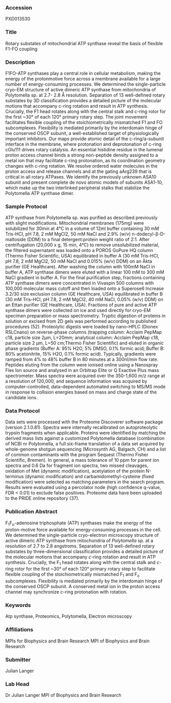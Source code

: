 ### Accession
PXD013530

### Title
Rotary substates of mitochondrial ATP synthase reveal the basis of flexible F1-FO coupling

### Description
F1FO-ATP synthases play a central role in cellular metabolism, making the energy of the protonmotive force across a membrane available for a large number of energy-consuming processes. We determined the single-particle cryo-EM structure of active dimeric ATP synthase from mitochondria of Polytomella sp. at 2.7- 2.8 Å resolution. Separation of 13 well-defined rotary substates by 3D classification provides a detailed picture of the molecular motions that accompany c-ring rotation and result in ATP synthesis. Crucially, the F1 head rotates along with the central stalk and c-ring rotor for the first ~30° of each 120° primary rotary step. The joint movement facilitates flexible coupling of the stoichiometrically mismatched F1 and FO subcomplexes. Flexibility is mediated primarily by the interdomain hinge of the conserved OSCP subunit, a well-established target of physiologically important inhibitors. Our maps provide atomic detail of the c-ring/a-subunit interface in the membrane, where protonation and deprotonation of c-ring cGlu111 drives rotary catalysis. An essential histidine residue in the lumenal proton access channel binds a strong non-peptide density assigned to a metal ion that may facilitate c-ring protonation, as its coordination geometry changes with c-ring rotation. We resolve ordered water molecules in the proton access and release channels and at the gating aArg239 that is critical in all rotary ATPases. We identify the previously unknown ASA10 subunit and present complete de novo atomic models of subunits ASA1-10, which make up the two interlinked peripheral stalks that stabilize the Polytomella ATP synthase dimer.

### Sample Protocol
ATP synthase from Polytomella sp. was purified as described previously with slight modifications. Mitochondrial membranes (175mg) were solubilized for 30min at 4°C in a volume of 12ml buffer containing 30 mM Tris-HCl, pH 7.8, 2 mM MgCl2, 50 mM NaCl and 2.9% (w/v) n-dodecyl-β-D-maltoside (DDM) to a final detergent:protein weight ratio of 2:1. After centrifugation (20,000 x g, 15 min, 4°C) to remove unsolubilized material, the filtered supernatant was loaded onto a POROS GoPure HQ column (Thermo Fisher Scientific, USA) equilibrated in buffer A (30 mM Tris-HCl, pH 7.8, 2 mM MgCl2, 50 mM NaCl and 0.015% (w/v) DDM) on an Äkta purifier (GE Healthcare). After washing the column with 100mM NaCl in buffer A, ATP synthase dimers were eluted with a linear 100 mM to 300 mM NaCl gradient in buffer A. For the final purification step, fractions containing ATP synthase dimers were concentrated in Vivaspin 500 columns with 100,000 molecular mass cutoff and then loaded onto a Superose6 Increase 3.2/30 size exclusion column (GE Healthcare, USA) equilibrated in buffer B (30 mM Tris-HCl, pH 7.8, 2 mM MgCl2, 40 mM NaCl, 0.05% (w/v) DDM) on an Ettan purifier (GE Healthcare, USA). Fractions of pure and active ATP synthase dimers were collected on ice and used directly for cryo-EM specimen preparation or mass spectrometry. Tryptic digestion of proteins in solution or excised from 2D gels was performed according to published procedures (52). Proteolytic digests were loaded by nano-HPLC (Dionex RSLCnano) on reverse-phase columns (trapping column: Acclaim PepMap c18, particle size 2μm, L=20mm; analytical column: Acclaim PepMap c18, particle size 2 μm, L=50 cm;Thermo Fisher Scientific) and eluted in organic phase gradients (Buffer A: 95% H2O, 5% DMSO, 0.1% formic acid; Buffer B: 80% acetonitrile, 15% H2O, 0.1% formic acid). Typically, gradients were ramped from 4% to 48% buffer B in 80 minutes at a 300nl/min flow rate. Peptides eluting from the column were ionised online using a Nanospray Flex Ion source and analysed in an Orbitrap Elite or Q Exactive Plus mass spectrometer. Mass spectra were acquired over the 350-1,600 m/z range at a resolution of 120,000, and sequence information was acquired by computer-controlled, data-dependent automated switching to MS/MS mode in response to collision energies based on mass and charge state of the candidate ions.

### Data Protocol
Data sets were processed with the Proteome Discoverer software package (version 2.1.0.81). Spectra were internally recalibrated on autoproteolytic trypsin fragments when applicable. Proteins were identified by matching the derived mass lists against a customized Polytomella database (combination of NCBI nr Polytomella, a full six-frame translation of a data set acquired by whole-genome shotgun sequencing (Microsynth AG, Balgach, CH) and a list of common contaminants with the program Sequest (Thermo Fisher Scientific, Bremen). In general, a mass tolerance of 10 ppm for parent ion spectra and 0.6 Da for fragment ion spectra, two missed cleavages, oxidation of Met (dynamic modification), acetylation of the protein N-terminus (dynamic modification) and carbamidomethyl-cysteine (fixed modification) were selected as matching parameters in the search program. Results were evaluated using a percolator node (high confidence q-value, FDR < 0.01) to exclude false positives. Proteome data have been uploaded to the PRIDE online repository (37).

### Publication Abstract
F<sub>1</sub>F<sub>o</sub>-adenosine triphosphate (ATP) synthases make the energy of the proton-motive force available for energy-consuming processes in the cell. We determined the single-particle cryo-electron microscopy structure of active dimeric ATP synthase from mitochondria of <i>Polytomella</i> sp. at a resolution of 2.7 to 2.8 angstroms. Separation of 13 well-defined rotary substates by three-dimensional classification provides a detailed picture of the molecular motions that accompany <i>c</i>-ring rotation and result in ATP synthesis. Crucially, the F<sub>1</sub> head rotates along with the central stalk and <i>c</i>-ring rotor for the first ~30&#xb0; of each 120&#xb0; primary rotary step to facilitate flexible coupling of the stoichiometrically mismatched F<sub>1</sub> and F<sub>o</sub> subcomplexes. Flexibility is mediated primarily by the interdomain hinge of the conserved OSCP subunit. A conserved metal ion in the proton access channel may synchronize <i>c</i>-ring protonation with rotation.

### Keywords
Atp synthase, Proteomics, Polytomella, Electron microscopy

### Affiliations
MPIs for Biophysics and Brain Research
MPI of Biophysics and Brain Research

### Submitter
Julian Langer

### Lab Head
Dr Julian Langer
MPI of Biophysics and Brain Research


